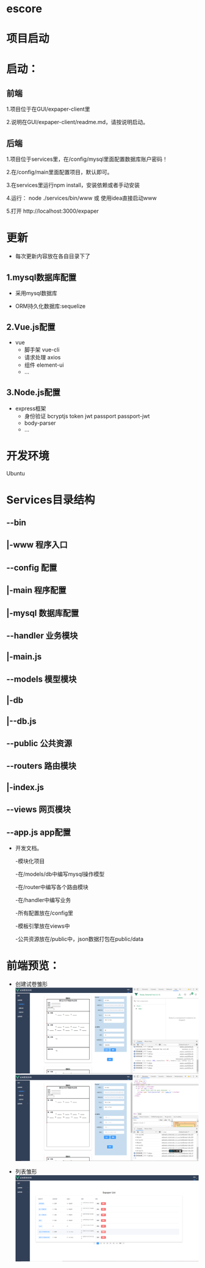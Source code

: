 # escore

# 项目启动

# 启动：
## 前端

1.项目位于在GUI/expaper-client里

2.说明在GUI/expaper-client/readme.md，请按说明启动。

##  后端

1.项目位于services里，在/config/mysql里面配置数据库账户密码！

2.在/config/main里面配置项目，默认即可。

3.在services里运行npm install，安装依赖或者手动安装

4.运行： node ./services/bin/www 或 使用idea直接启动www

5.打开 http://localhost:3000/expaper

# 更新 

+ 每次更新内容放在各自目录下了

## 1.mysql数据库配置

+ 采用mysql数据库

+ ORM持久化数据库:sequelize

## 2.Vue.js配置

+ vue
  - 脚手架 vue-cli
  - 请求处理 axios
  - 组件 element-ui
  - ...
  
  

## 3.Node.js配置

+ express框架
  - 身份验证 bcryptjs token jwt passport passport-jwt
  - body-parser
  - ...

# 开发环境

 Ubuntu



# Services目录结构

## --bin
## |-www		程序入口
## --config	配置
## |-main		程序配置
## |-mysql		数据库配置
## --handler	业务模块
## |-main.js
## --models	模型模块
## |-db
## |--db.js
## --public	公共资源
## --routers	路由模块
## |-index.js
## --views		网页模块
## --app.js	app配置

+ 开发文档。

  -模块化项目 
  
  -在/models/db中编写mysql操作模型
  
  -在/router中编写各个路由模块
  
  -在/handler中编写业务
  
  -所有配置放在/config里
  
  -模板引擎放在views中

  -公共资源放在/public中，json数据打包在public/data
  
  
 # 前端预览：
   + 创建试卷雏形
     ![Image text](storage/publicimg/1570716648(1).jpg)
     ![Image text](storage/publicimg/1570717075(1).jpg)
     
   + 列表雏形
     ![Image text](storage/publicimg/1570716949(1).png)
